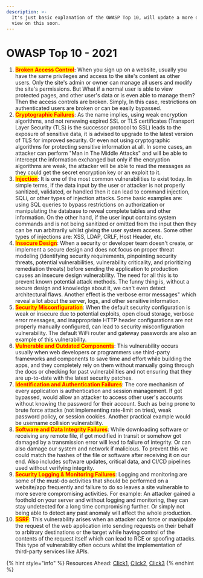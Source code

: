```yaml
---
description: >-
  It's just basic explanation of the OWASP Top 10, will update a more detailed
  view on this soon.
---
```


# OWASP Top 10 - 2021

1. <mark style="color:red;">**Broken Access Control**</mark>**:** When you sign up on a website, usually you have the same privileges and access to the site's content as other users. Only the site's admin or owner can manage all users and modify the site's permissions. But What if a normal user is able to view protected pages, and other user's data or is even able to manage them? Then the access controls are broken. Simply, In this case, restrictions on authenticated users are broken or can be easily bypassed.
2. <mark style="color:red;">**Cryptographic Failures**</mark>: As the name implies, using weak encryption algorithms, and not renewing expired SSL or TLS certificates (Transport Layer Security (TLS) is the successor protocol to SSL) leads to the exposure of sensitive data, it is advised to upgrade to the latest version of TLS for improved security. Or even not using cryptographic algorithms for protecting sensitive information at all. In some cases, an attacker can perform "Man in The Middle Attacks" and will be able to intercept the information exchanged but only if the encryption algorithms are weak, the attacker will be able to read the messages as they could get the secret encryption key or an exploit to it.
3. <mark style="color:red;">**Injection**</mark>: It is one of the most common vulnerabilities to exist today. In simple terms, if the data input by the user or attacker is not properly sanitized, validated, or handled then it can lead to command injection, SQLi, or other types of injection attacks. Some basic examples are: using SQL queries to bypass restrictions on authorization or manipulating the database to reveal complete tables and other information. On the other hand, if the user input contains system commands and is not being sanitized or omitted from the input then they can be run arbitrarily whilst giving the user system access. Some other types of injections are: XSS, LDAP, CRLF, Host Header, etc.&#x20;
4. <mark style="color:red;">**Insecure Design**</mark>: When a security or developer team doesn't create, or implement a secure design and does not focus on proper threat modeling (identifying security requirements, pinpointing security threats, potential vulnerabilities, vulnerability criticality, and prioritizing remediation threats) before sending the application to production causes an insecure design vulnerability. The need for all this is to prevent known potential attack methods. The funny thing is, without a secure design and knowledge about it, we can't even detect architectural flaws. Another effect is the verbose error messages" which reveal a lot about the server, logs, and other sensitive information.
5. <mark style="color:red;">**Security Misconfiguration**</mark>: When the default security configuration is weak or insecure due to potential exploits, open cloud storage, verbose error messages, and inappropriate HTTP header configurations are not properly manually configured, can lead to security misconfiguration vulnerability. The default WiFi router and gateway passwords are also an example of this vulnerability.
6. <mark style="color:red;">**Vulnerable and Outdated Components**</mark>: This vulnerability occurs usually when web developers or programmers use third-party frameworks and components to save time and effort while building the apps, and they completely rely on them without manually going through the docs or checking for past vulnerabilities and not ensuring that they are up-to-date with the latest security patches.
7. <mark style="color:red;">**Identification and Authentication Failures**</mark>: The core mechanism of every application is authentication and session management. If got bypassed, would allow an attacker to access other user's accounts without knowing the password for their account. Such as being prone to brute force attacks (not implementing rate-limit on tries), weak password policy, or session cookies. Another practical example would be username collision vulnerability.
8. <mark style="color:red;">**Software and Data Integrity Failures**</mark>: While downloading software or receiving any remote file, if got modified in transit or somehow got damaged by a transmission error will lead to failure of integrity. Or can also damage our system and network if malicious. To prevent this we could match the hashes of the file or software after receiving it on our end. Also includes software updates, critical data, and CI/CD pipelines used without verifying integrity.
9. <mark style="color:red;">**Security Logging & Monitoring Failures**</mark>: Logging and monitoring are some of the must-do activities that should be performed on a website/app frequently and failure to do so leaves a site vulnerable to more severe compromising activities. For example: An attacker gained a foothold on your server and without logging and monitoring, they can stay undetected for a long time compromising further. Or simply not being able to detect any past anomaly will affect the whole production.
10. <mark style="color:red;">**SSRF**</mark>: This vulnerability arises when an attacker can force or manipulate the request of the web application into sending requests on their behalf to arbitrary destinations or the target while having control of the contents of the request itself which can lead to RCE or spoofing attacks. This type of vulnerability often occurs whilst the implementation of third-party services like APIs.

{% hint style="info" %}
Resources Ahead: [Click1](https://tryhackme.com/r/room/owasptop102021), [Click2](https://www.synopsys.com/glossary/what-is-owasp-top-10.html), [Click3](https://www.hacksplaining.com/owasp)
{% endhint %}

